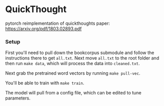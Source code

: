 # QuickThought
pytorch reimplementation of quickthoughts paper: https://arxiv.org/pdf/1803.02893.pdf

### Setup

First you'll need to pull down the bookcorpus submodule and follow the instructions there to get `all.txt`.
Next move `all.txt` to the root folder and then run `make data`, which will process the data into `cleaned.txt`.

Next grab the pretrained word vectors by running `make pull-vec`.

You'll be able to train with `make train`.

The model will pull from a config file, which can be edited to tune parameters.
